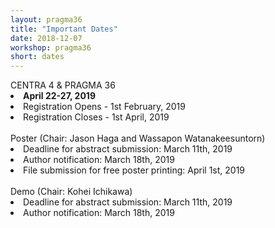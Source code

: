```yaml
---
layout: pragma36
title: "Important Dates"
date: 2018-12-07
workshop: pragma36
short: dates
---
```


<div class="border36">CENTRA 4 & PRAGMA 36 </div>

<li><strong>April 22-27, 2019</strong></li>
<li>Registration Opens - 1st February, 2019</li>
<li>Registration Closes - 1st April, 2019</li><br>

<div class="border36">Poster (Chair: Jason Haga and Wassapon Watanakeesuntorn) </div>
<li>Deadline for abstract submission: March 11th, 2019</li>
<li>Author notification: March 18th, 2019</li>
<li>File submission for free poster printing: April 1st, 2019</li><br>

<div class="border36">Demo (Chair: Kohei Ichikawa) </div>
<li>Deadline for abstract submission: March 11th, 2019</li>
<li>Author notification: March 18th, 2019</li>
